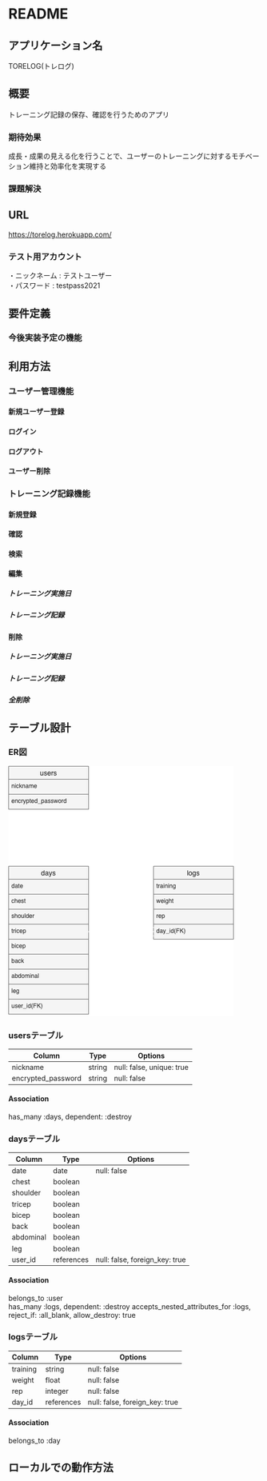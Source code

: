 # README

## アプリケーション名
TORELOG(トレログ)

## 概要
トレーニング記録の保存、確認を行うためのアプリ
### 期待効果
成長・成果の見える化を行うことで、ユーザーのトレーニングに対するモチベーション維持と効率化を実現する
### 課題解決

## URL
https://torelog.herokuapp.com/
### テスト用アカウント
・ニックネーム : テストユーザー<br>
・パスワード : testpass2021

## 要件定義

### 今後実装予定の機能

## 利用方法
### ユーザー管理機能
#### 新規ユーザー登録
#### ログイン
#### ログアウト
#### ユーザー削除
### トレーニング記録機能
#### 新規登録
#### 確認
#### 検索
#### 編集
##### トレーニング実施日
##### トレーニング記録
#### 削除
##### トレーニング実施日
##### トレーニング記録
##### 全削除

## テーブル設計
### ER図
![Test Image 1](er.png)

### usersテーブル
| Column             | Type   | Options                   | 
| ------------------ | ------ | ------------------------- | 
| nickname           | string | null: false, unique: true | 
| encrypted_password | string | null: false               | 

#### Association
has_many :days, dependent: :destroy

### daysテーブル
| Column        | Type       | Options                        | 
| ------------- | ---------- | ------------------------------ | 
| date          | date       | null: false                    | 
| chest         | boolean    |                                | 
| shoulder      | boolean    |                                | 
| tricep        | boolean    |                                | 
| bicep         | boolean    |                                | 
| back          | boolean    |                                | 
| abdominal     | boolean    |                                | 
| leg           | boolean    |                                | 
| user_id       | references | null: false, foreign_key: true | 

#### Association
belongs_to :user<br>
has_many :logs, dependent: :destroy
accepts_nested_attributes_for :logs, reject_if: :all_blank, allow_destroy: true

### logsテーブル
| Column   | Type       | Options                        | 
| -------- | ---------- | ------------------------------ | 
| training | string     | null: false                    | 
| weight   | float      | null: false                    | 
| rep      | integer    | null: false                    | 
| day_id   | references | null: false, foreign_key: true | 

#### Association
belongs_to :day

## ローカルでの動作方法
